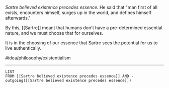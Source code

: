 *Sartre believed existence precedes essence.* He said that "man first of all exists, encounters himself, surges up in the world, and defines himself afterwards."

By this, [[Sartre]] meant that humans don't have a pre-determined essential nature, and we must choose that for ourselves. 

It is in the choosing of our essence that Sartre sees the potential for us to live authentically. 

#idea/philosophy/existentialism  

---
```dataview
LIST
FROM [[Sartre believed existence precedes essence]] AND -outgoing([[Sartre believed existence precedes essence]])
```